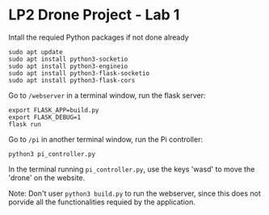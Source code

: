 # LP2 Drone Project - Lab 1
Intall the requied Python packages if not done already
```
sudo apt update
sudo apt install python3-socketio
sudo apt install python3-engineio
sudo apt install python3-flask-socketio
sudo apt install python3-flask-cors

```
Go to `/webserver` in a terminal window, run the flask server:
```
export FLASK_APP=build.py
export FLASK_DEBUG=1
flask run
```
Go to `/pi` in another terminal window, run the Pi controller:
```
python3 pi_controller.py
```
In the terminal running `pi_controller.py`, use the keys 'wasd' to move the 'drone' on the website. 

Note: Don't user `python3 build.py` to run the webserver, since this does not porvide all the functionalities requied by the application.

